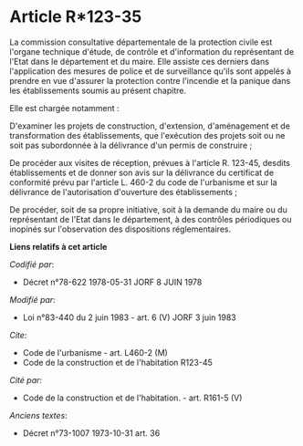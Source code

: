 # Article R*123-35

La commission consultative départementale de la protection civile est l'organe technique d'étude, de contrôle et
d'information du représentant de l'Etat dans le département et du maire. Elle assiste ces derniers dans l'application des
mesures de police et de surveillance qu'ils sont appelés à prendre en vue d'assurer la protection contre l'incendie et la
panique dans les établissements soumis au présent chapitre.

Elle est chargée notamment :

D'examiner les projets de construction, d'extension, d'aménagement et de transformation des établissements, que l'exécution
des projets soit ou ne soit pas subordonnée à la délivrance d'un permis de construire ;

De procéder aux visites de réception, prévues à l'article R. 123-45, desdits établissements et de donner son avis sur la
délivrance du certificat de conformité prévu par l'article L. 460-2 du code de l'urbanisme et sur la délivrance de
l'autorisation d'ouverture des établissements ;

De procéder, soit de sa propre initiative, soit à la demande du maire ou du représentant de l'Etat dans le département, à des
contrôles périodiques ou inopinés sur l'observation des dispositions réglementaires.

**Liens relatifs à cet article**

_Codifié par_:

  - Décret n°78-622 1978-05-31 JORF 8 JUIN 1978

_Modifié par_:

  - Loi n°83-440 du 2 juin 1983 - art. 6 (V) JORF 3 juin 1983

_Cite_:

  - Code de l'urbanisme - art. L460-2 (M)
  - Code de la construction et de l'habitation R123-45

_Cité par_:

  - Code de la construction et de l'habitation. - art. R161-5 (V)

_Anciens textes_:

  - Décret n°73-1007 1973-10-31 art. 36
